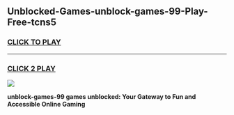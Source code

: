 
## Unblocked-Games-unblock-games-99-Play-Free-tcns5
<h3>
<a href="https://premium76.site?title=unblock-games-99&ref=09A">CLICK TO PLAY</a></h3>
<hr>

<h3>
<a href="https://premium76.site?title=unblock-games-99&ref=09A">CLICK 2 PLAY</a>
  
</h3>

<a href="https://premium76.site?title=unblock-games-99&ref=09A"><img src="https://clearcache.store/games.png"></a>


**unblock-games-99 games unblocked: Your Gateway to Fun and Accessible Online Gaming**

